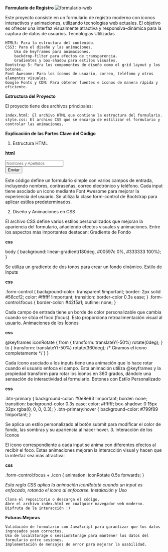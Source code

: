 **Formulario de Registro**
![formulario-web](https://github.com/user-attachments/assets/7bf559d1-de34-4c2c-9c50-a71fae4a0575)

Este proyecto consiste en un formulario de registro moderno con íconos interactivos y animaciones, utilizando tecnologías web actuales. El objetivo es ofrecer una interfaz visualmente atractiva y responsiva-dinámica para la captura de datos de usuarios.
Tecnologías Utilizadas

    HTML5: Para la estructura del contenido.
    CSS3: Para el diseño y las animaciones.
        Uso de keyframes para animaciones.
        backdrop-filter para efectos de transparencia.
        Gradientes y box-shadow para estilos visuales.
    Bootstrap 5: Para los componentes de diseño como el grid layout y los botones.
    Font Awesome: Para los íconos de usuario, correo, teléfono y otros elementos visuales.
    Google Fonts y CDN: Para obtener fuentes e íconos de manera rápida y eficiente.

**Estructura del Proyecto**

El proyecto tiene dos archivos principales:

    index.html: El archivo HTML que contiene la estructura del formulario.
    style.css: El archivo CSS que se encarga de estilizar el formulario y controlar las animaciones.

**Explicación de las Partes Clave del Código**
1. Estructura HTML

**html**

<form class="form-container text-center" autocomplete="off">
    <div class="mb-3 position-relative">
        <input type="text" class="form-control rounded-pill px-4 py-3" placeholder="Nombres y Apellidos">
        <i class="fa-solid fa-user icon"></i>
    </div>
    <!-- Más campos de formulario aquí -->
    <button type="submit" class="btn btn-primary w-50 rounded-pill py-3">Enviar</button>
</form>

Este código define un formulario simple con varios campos de entrada, incluyendo nombres, contraseñas, correo electrónico y teléfono. Cada input tiene asociado un ícono mediante Font Awesome para mejorar la experiencia del usuario. Se utiliza la clase form-control de Bootstrap para aplicar estilos predeterminados.

2. Diseño y Animaciones en CSS

El archivo CSS define varios estilos personalizados que mejoran la apariencia del formulario, añadiendo efectos visuales y animaciones. Entre los aspectos más importantes destacan:
Gradiente de Fondo

**css**

body {
    background: linear-gradient(180deg, #00597c 0%, #333333 100%);
}

Se utiliza un gradiente de dos tonos para crear un fondo dinámico.
Estilo de Inputs

**css**

.form-control {
    background-color: transparent !important;
    border: 2px solid #56ccf2;
    color: #ffffff !important;
    transition: border-color 0.3s ease;
}
.form-control:focus {
    border-color: #42f5a1;
    outline: none;
}

Cada campo de entrada tiene un borde de color personalizable que cambia cuando se sitúa el foco (focus). Esto proporciona retroalimentación visual al usuario.
Animaciones de los Íconos

**css**

@keyframes iconRotate {
    from {
        transform: translateY(-50%) rotate(0deg);
    }
    to {
        transform: translateY(-50%) rotate(360deg); /* Giramos el icono completamente */
    }
}

Cada ícono asociado a los inputs tiene una animación que lo hace rotar cuando el usuario enfoca el campo. Esta animación utiliza @keyframes y la propiedad transform para rotar los íconos en 360 grados, dándole una sensación de interactividad al formulario.
Botones con Estilo Personalizado

**css**

.btn-primary { 
    background-color: #0e8e93 !important;
    border: none;
    transition: background-color 0.3s ease;
    color: #ffffff;
    box-shadow: 0 15px 32px rgba(0, 0, 0, 0.3);
}
.btn-primary:hover {
    background-color: #799f89 !important;
}

Se aplica un estilo personalizado al botón submit para modificar el color de fondo, las sombras y su apariencia al hacer hover.
3. Interacción de los Íconos

El ícono correspondiente a cada input se anima con diferentes efectos al recibir el foco. Estas animaciones mejoran la interacción visual y hacen que la interfaz sea más atractiva:

**css**

.form-control:focus + .icon {
    animation: iconRotate 0.5s forwards;
}

*Esta regla CSS aplica la animación iconRotate cuando un input es enfocado, rotando el ícono al enfocarse.*
*Instalación y Uso*

    Clona el repositorio o descarga el código.
    Abre el archivo index.html en cualquier navegador web moderno.
    Disfruta de la interacción :)

**Futuras Mejoras**

    Validación de formulario con JavaScript para garantizar que los datos ingresados sean correctos.
    Uso de localStorage o sessionStorage para mantener los datos del formulario entre sesiones.
    Implementación de mensajes de error para mejorar la usabilidad.
